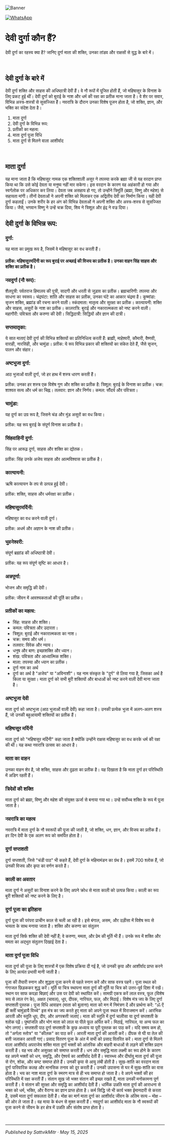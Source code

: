<!-- Banner SVG -->
![Banner](https://raw.githubusercontent.com/anandwana001/content-repo/refs/heads/main/aarti/ganesh/ganesh_ji_aarti_banner.png)

<!-- Share & WhatsApp icons as SVG -->
<a href="https://api.whatsapp.com/send?text=Check%20out%20this%20article%20in%20the%20Hanuman%20Chalisa%20app%3A%20https%3A%2F%2Fwww.sattvikmitr.com%2Farticles%3FcontentUrl%3Dhttps%253A%252F%252Fraw.githubusercontent.com%252Fanandwana001%252Fcontent-repo%252Frefs%252Fheads%252Fmain%252Faarti%252Fganesh%252Fganesh_aarti_english.md%26title%3DGanesh%2520Aarti">
  <img src="https://raw.githubusercontent.com/anandwana001/content-repo/refs/heads/main/assets/ic_wtsapp_share_rounded.svg" alt="WhatsApp"/>
</a>

<br>

# देवी दुर्गा कौन हैं?

देवी दुर्गा का रहस्य क्या है? जानिए दुर्गा माता की शक्ति, उनका तांडव और राक्षसों से युद्ध के बारे में।

<br>

## देवी दुर्गा के बारे में
देवी दुर्गा शक्ति और साहस की अधिष्ठात्री देवी हैं। वे नौ रूपों में पूजित होती हैं, जो महिषासुर के विनाश के लिए प्रकट हुई थीं। देवी दुर्गा को बुराई के नाश और धर्म की रक्षा का प्रतीक माना जाता है। वे शेर पर सवार, विभिन्न अस्त्र-शस्त्रों से सुसज्जित हैं। नवरात्रि के दौरान उनका विशेष पूजन होता है, जो शक्ति, ज्ञान, और भक्ति का संदेश देता है।

1. माता दुर्गा
2. देवी दुर्गा के विभिन्न रूप:
3. प्रतीकों का महत्व:
4. माता दुर्गा पूजा विधि
5. माता दुर्गा से मिलने वाला आशीर्वाद

<br>

## माता दुर्गा
यह माना जाता है कि महिषासुर नामक एक शक्तिशाली असुर ने तपस्या करके ब्रह्मा जी से यह वरदान प्राप्त किया था कि उसे कोई देवता या मनुष्य नहीं मार सकेगा। इस वरदान के कारण वह अहंकारी हो गया और स्वर्गलोक पर अधिकार कर लिया। देवता जब असहाय हो गए, तो उन्होंने त्रिमूर्ति (ब्रह्मा, विष्णु और महेश) से सहायता मांगी। तीनों देवताओं ने अपनी शक्ति को मिलाकर एक अद्वितीय देवी का निर्माण किया। यही देवी दुर्गा कहलाईं। उनके शरीर के हर अंग को विभिन्न देवताओं ने अपनी शक्ति और अस्त्र-शस्त्र से सुसज्जित किया। जैसे, भगवान विष्णु ने उन्हें चक्र दिया, शिव ने त्रिशूल और इंद्र ने वज्र दिया।

## देवी दुर्गा के विभिन्न रूप:

### दुर्गा:
यह माता का प्रमुख रूप है, जिसमें वे महिषासुर का वध करती हैं।

#### प्रतीक: महिषासुरमर्दिनी का रूप बुराई पर अच्छाई की विजय का प्रतीक है। उनका वाहन सिंह साहस और शक्ति का प्रतीक है।

### नवदुर्गा (नौ रूप):
शैलपुत्री: पर्वतराज हिमालय की पुत्री, सादगी और धरती से जुड़ाव का प्रतीक। ब्रह्मचारिणी: तपस्या और साधना का स्वरूप। चंद्रघंटा: शांति और साहस का प्रतीक, उनका घंटे का आकार चंद्रमा है। कूष्मांडा: सृजन शक्ति, ब्रह्मांड की रचना करने वाली। स्कंदमाता: मातृत्व और सुरक्षा का प्रतीक। कात्यायनी: शक्ति और साहस, असुरों के नाश का प्रतीक। कालरात्रि: बुराई और नकारात्मकता को नष्ट करने वाली। महागौरी: पवित्रता और करुणा की देवी। सिद्धिदात्री: सिद्धियों और ज्ञान की दात्री।

### सप्तमातृका:
ये सात माताएं देवी दुर्गा की विभिन्न शक्तियों का प्रतिनिधित्व करती हैं: ब्राह्मी, माहेश्वरी, कौमारी, वैष्णवी, वाराही, नारसिंही, और चामुंडा। प्रतीक: ये रूप विभिन्न प्रकार की शक्तियों का संकेत देते हैं, जैसे सृजन, पालन और संहार।

### अष्टभुजा दुर्गा:
आठ भुजाओं वाली दुर्गा, जो हर हाथ में शस्त्र धारण करती हैं।

प्रतीक: उनका हर शस्त्र एक विशेष गुण और शक्ति का प्रतीक है: त्रिशूल: बुराई के विनाश का प्रतीक। चक्र: शाश्वत सत्य और धर्म का चिह्न। तलवार: ज्ञान और निर्णय। कमल: सौंदर्य और पवित्रता।

### चामुंडा:
यह दुर्गा का उग्र रूप है, जिसने चंड और मुंड असुरों का वध किया।

प्रतीक: यह रूप बुराई के संपूर्ण विनाश का प्रतीक है।

### सिंहवाहिनी दुर्गा:
सिंह पर आरूढ़ दुर्गा, साहस और शक्ति का द्योतक।

प्रतीक: सिंह उनके अजेय साहस और आत्मविश्वास का प्रतीक है।

### कात्यायनी:
ऋषि कात्यायन के तप से उत्पन्न हुई देवी।

प्रतीक: शक्ति, साहस और धर्मरक्षा का प्रतीक।

### महिषासुरमर्दिनी:
महिषासुर का वध करने वाली दुर्गा।

प्रतीक: अधर्म और अज्ञान के नाश की प्रतीक।

### भुवनेश्वरी:
संपूर्ण ब्रह्मांड की अधिष्ठात्री देवी।

प्रतीक: यह रूप संपूर्ण सृष्टि का आधार है।

### अन्नपूर्णा:
भोजन और समृद्धि की देवी।

प्रतीक: जीवन में आवश्यकताओं की पूर्ति का प्रतीक।

### प्रतीकों का महत्व:
- सिंह: साहस और शक्ति।
- कमल: पवित्रता और उदारता।
- त्रिशूल: बुराई और नकारात्मकता का नाश।
- चक्र: समय और धर्म।
- तलवार: विवेक और न्याय।
- धनुष और बाण: इच्छाशक्ति और ध्यान।
- शंख: पवित्रता और आध्यात्मिक शक्ति।
- माला: तपस्या और ध्यान का प्रतीक।
- दुर्गा नाम का अर्थ
- दुर्गा का अर्थ है "अजेय" या "अविनाशी"। यह नाम संस्कृत के "दुर्ग" से लिया गया है, जिसका अर्थ है किला या सुरक्षा। माता दुर्गा को सभी बुरी शक्तियों और बाधाओं को नष्ट करने वाली देवी माना जाता है।

### अष्टभुजा देवी
माता दुर्गा को अष्टभुजा (आठ भुजाओं वाली देवी) कहा जाता है। उनकी प्रत्येक भुजा में अलग-अलग शस्त्र हैं, जो उनकी बहुआयामी शक्तियों का प्रतीक हैं।

### महिषासुर मर्दिनी
माता दुर्गा को "महिषासुर मर्दिनी" कहा जाता है क्योंकि उन्होंने राक्षस महिषासुर का वध करके धर्म की रक्षा की थी। यह कथा नवरात्रि उत्सव का आधार है।

### माता का वाहन
उनका वाहन शेर है, जो शक्ति, साहस और दृढ़ता का प्रतीक है। यह दिखाता है कि माता दुर्गा हर परिस्थिति में अडिग रहती हैं।

### त्रिदेवों की शक्ति
माता दुर्गा को ब्रह्मा, विष्णु और महेश की संयुक्त ऊर्जा से बनाया गया था। उन्हें सर्वोच्च शक्ति के रूप में पूजा जाता है।

### नवरात्रि का महत्व
नवरात्रि में माता दुर्गा के नौ स्वरूपों की पूजा की जाती है, जो शक्ति, धन, ज्ञान, और विजय का प्रतीक हैं। हर दिन देवी के एक अलग रूप को समर्पित होता है।

### दुर्गा सप्तशती
दुर्गा सप्तशती, जिसे "चंडी पाठ" भी कहते हैं, देवी दुर्गा के महिमामंडन का ग्रंथ है। इसमें 700 श्लोक हैं, जो उनकी विजय और कृपा का वर्णन करते हैं।

### काली का अवतार
माता दुर्गा ने असुरों का विनाश करने के लिए अपने क्रोध से माता काली को उत्पन्न किया। काली का रूप बुरी शक्तियों को नष्ट करने के लिए है।

### दुर्गा पूजा का इतिहास
दुर्गा पूजा की परंपरा प्राचीन काल से चली आ रही है। इसे बंगाल, असम, और उड़ीसा में विशेष रूप से भव्यता के साथ मनाया जाता है। शक्ति और करुणा का संतुलन

माता दुर्गा सिर्फ शक्ति की देवी नहीं हैं; वे करुणा, ममता, और प्रेम की मूर्ति भी हैं। उनके रूप में शक्ति और ममता का अद्भुत संतुलन दिखाई देता है।

### माता दुर्गा पूजा विधि
माता दुर्गा की पूजा के लिए शास्त्रों में एक विशेष प्रक्रिया दी गई है, जो उनकी कृपा और आशीर्वाद प्राप्त करने के लिए अत्यंत प्रभावी मानी जाती है।

पूजा की तैयारी
स्नान और शुद्धता
पूजा करने से पहले स्नान करें और साफ वस्त्र पहनें।
पूजा स्थल को गंगाजल छिड़ककर शुद्ध करें।
मूर्ति या चित्र स्थापना
माता दुर्गा की मूर्ति या चित्र को उत्तर-पूर्व दिशा में रखें।
स्थान पर साफ कपड़ा बिछाएं और उस पर देवी को स्थापित करें।
सामग्री एकत्र करें
लाल वस्त्र, फूल (विशेष रूप से लाल रंग के), अक्षत (चावल), धूप, दीपक, नारियल, फल, और मिठाई।
विशेष मंत्र जप के लिए दुर्गा सप्तशती पुस्तक।
पूजा विधि
आवाहन (माता को बुलाना)
माता को मन में निमंत्रण दें और प्रार्थना करें:
“ॐ ऐं ह्रीं क्लीं चामुंडायै विच्चे”
इस मंत्र का जप करते हुए माता को अपने पूजा स्थल में विराजमान करें।
आरंभिक आरती और स्तुति
धूप, दीप, और अगरबत्ती जलाएं।
माता की स्तुति में दुर्गा चालीसा या दुर्गा सप्तशती के श्लोक पढ़ें।
पुष्पांजलि और भोग
माता को लाल या पीले फूल अर्पित करें।
मिठाई, नारियल, या अन्य फल का भोग लगाएं।
सप्तशती पाठ
दुर्गा सप्तशती के कुछ अध्याय या पूरी पुस्तक का पाठ करें।
यदि समय कम हो, तो "अर्गला स्तोत्र" या "कीलक" का पाठ करें।
आरती
माता दुर्गा की आरती करें।
दीपक से घी या तेल की बत्ती जलाकर आरती गाएं।
प्रसाद वितरण
पूजा के अंत में सभी को प्रसाद वितरित करें।
माता दुर्गा से मिलने वाला आशीर्वाद
अपराजेय शक्ति
माता दुर्गा भक्तों को आंतरिक और बाहरी बाधाओं से लड़ने की शक्ति प्रदान करती हैं।
वह भय और असुरक्षा को समाप्त करती हैं।
धन और समृद्धि
माता लक्ष्मी का रूप होने के कारण वह अपने भक्तों को धन, समृद्धि, और ऐश्वर्य का आशीर्वाद देती हैं।
स्वास्थ्य और दीर्घायु
माता दुर्गा की पूजा से रोग, शोक, और कष्ट समाप्त होते हैं।
उनकी कृपा से आयु लंबी होती है।
सुख-शांति का वरदान
माता दुर्गा पारिवारिक कलह और मानसिक तनाव को दूर करती हैं।
उनकी उपासना से घर में सुख-शांति का वास होता है।
भय का नाश
माता दुर्गा के स्मरण मात्र से ही भय समाप्त हो जाता है।
वे अपने भक्तों की हर परिस्थिति में रक्षा करती हैं।
संतान सुख
जो भक्त संतान की इच्छा रखते हैं, माता उनकी मनोकामना पूर्ण करती हैं।
वे संतान की सुरक्षा और समृद्धि का आशीर्वाद देती हैं।
धार्मिक उन्नति
माता दुर्गा की आराधना से भक्त को धर्म, भक्ति, और वैराग्य का ज्ञान प्राप्त होता है।
कर्म सिद्धि
जो भी कार्य भक्त ईमानदारी से करता है, उसमें माता दुर्गा सफलता देती हैं।
मोक्ष का मार्ग
माता दुर्गा का आशीर्वाद जीवन के अंतिम सत्य – मोक्ष – की ओर ले जाता है।
वह माया के बंधन से मुक्त करती हैं।
नवदुर्गा का आशीर्वाद
माता के नौ स्वरूपों की पूजा करने से जीवन के हर क्षेत्र में उन्नति और संतोष प्राप्त होता है।

<br>

---

*Published by SattvikMitr · May 15, 2025*